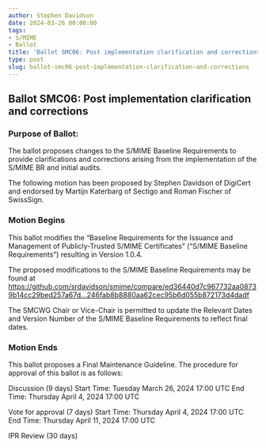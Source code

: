 ```yaml
---
author: Stephen Davidson
date: 2024-03-26 00:00:00
tags:
- S/MIME
- Ballot
title: 'Ballot SMC06: Post implementation clarification and corrections'
type: post
slug: ballot-smc06-post-implementation-clarification-and-corrections
---
```


## Ballot SMC06: Post implementation clarification and corrections

### Purpose of Ballot:

The ballot proposes changes to the S/MIME Baseline Requirements to provide clarifications and corrections arising from the implementation of the S/MIME BR and initial audits.

The following motion has been proposed by Stephen Davidson of DigiCert and endorsed by Martijn Katerbarg of Sectigo and Roman Fischer of SwissSign.

### Motion Begins

This ballot modifies the “Baseline Requirements for the Issuance and Management of Publicly-Trusted S/MIME Certificates” (“S/MIME Baseline Requirements”) resulting in Version 1.0.4.

The proposed modifications to the S/MIME Baseline Requirements may be found at https://github.com/srdavidson/smime/compare/ed36440d7c967732aa08739b14cc29bed257a67d...246fab8b8880aa62cec95b6d055b872173d4dadf 

The SMCWG Chair or Vice-Chair is permitted to update the Relevant Dates and Version Number of the S/MIME Baseline Requirements to reflect final dates.

### Motion Ends

This ballot proposes a Final Maintenance Guideline. The procedure for approval of this ballot is as follows:

Discussion (9 days)
Start Time: Tuesday March 26, 2024 17:00 UTC
End Time: Thursday April 4, 2024 17:00 UTC

Vote for approval (7 days)
Start Time: Thursday April 4, 2024 17:00 UTC 
End Time: Thursday April 11, 2024 17:00 UTC

IPR Review (30 days)

